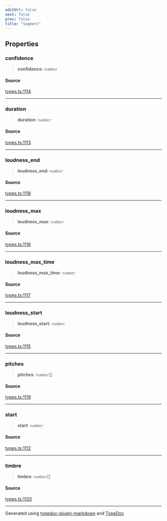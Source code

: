 ```yaml
---
editUrl: false
next: false
prev: false
title: "Segment"
---
```


## Properties

### confidence

> **confidence**: `number`

#### Source

[types.ts:1114](https://github.com/fostertheweb/spotify-web-sdk/blob/b2835c1/src/types.ts#L1114)

***

### duration

> **duration**: `number`

#### Source

[types.ts:1113](https://github.com/fostertheweb/spotify-web-sdk/blob/b2835c1/src/types.ts#L1113)

***

### loudness\_end

> **loudness\_end**: `number`

#### Source

[types.ts:1118](https://github.com/fostertheweb/spotify-web-sdk/blob/b2835c1/src/types.ts#L1118)

***

### loudness\_max

> **loudness\_max**: `number`

#### Source

[types.ts:1116](https://github.com/fostertheweb/spotify-web-sdk/blob/b2835c1/src/types.ts#L1116)

***

### loudness\_max\_time

> **loudness\_max\_time**: `number`

#### Source

[types.ts:1117](https://github.com/fostertheweb/spotify-web-sdk/blob/b2835c1/src/types.ts#L1117)

***

### loudness\_start

> **loudness\_start**: `number`

#### Source

[types.ts:1115](https://github.com/fostertheweb/spotify-web-sdk/blob/b2835c1/src/types.ts#L1115)

***

### pitches

> **pitches**: `number`[]

#### Source

[types.ts:1119](https://github.com/fostertheweb/spotify-web-sdk/blob/b2835c1/src/types.ts#L1119)

***

### start

> **start**: `number`

#### Source

[types.ts:1112](https://github.com/fostertheweb/spotify-web-sdk/blob/b2835c1/src/types.ts#L1112)

***

### timbre

> **timbre**: `number`[]

#### Source

[types.ts:1120](https://github.com/fostertheweb/spotify-web-sdk/blob/b2835c1/src/types.ts#L1120)

***

Generated using [typedoc-plugin-markdown](https://www.npmjs.com/package/typedoc-plugin-markdown) and [TypeDoc](https://typedoc.org/)
